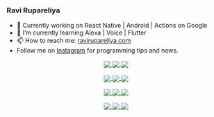 ### Ravi Rupareliya

- 🔭 Currently working on React Native | Android | Actions on Google
- 🌱 I’m currently learning Alexa | Voice | Flutter
- 📫 How to reach me: [ravirupareliya.com](https://ravirupareliya.com)
- Follow me on [Instagram](https://www.instagram.com/ravi.rupareliya/) for programming tips and news.

<a href="https://www.instagram.com/ravi.rupareliya/" target="_blank">
<!-- insta-feed:START-->
<p align="center">
<img align="center" src=https://scontent-atl3-1.cdninstagram.com/v/t51.2885-15/e35/s150x150/122425343_1572645589603046_1626634953961554534_n.jpg?_nc_ht=scontent-atl3-1.cdninstagram.com&_nc_cat=102&_nc_ohc=BkY4NSH4gQ0AX_pR9kN&tp=1&oh=ff73ec4caecaa6e46fbbe24dc0aa0009&oe=600347C1 />
<img align="center" src=https://scontent-atl3-1.cdninstagram.com/v/t51.2885-15/e35/s150x150/119738360_171946631175661_8308691936849414239_n.jpg?_nc_ht=scontent-atl3-1.cdninstagram.com&_nc_cat=101&_nc_ohc=L61TAGc93lIAX_LzVX1&tp=1&oh=4e4f704dc8bd981db73dfd1ed64d867f&oe=600243DD />
<img align="center" src=https://scontent-atl3-1.cdninstagram.com/v/t51.2885-15/e35/s150x150/119471335_3325605627530848_5783608158621298966_n.jpg?_nc_ht=scontent-atl3-1.cdninstagram.com&_nc_cat=104&_nc_ohc=HUpwrhoSQFYAX86trej&tp=1&oh=563248cc40e0763a7cae884bd6f4c578&oe=6002C081 />
</p>
<p align="center">
<img align="center" src=https://scontent-atl3-1.cdninstagram.com/v/t51.2885-15/e35/s150x150/118735524_155532192843864_2438830621806811548_n.jpg?_nc_ht=scontent-atl3-1.cdninstagram.com&_nc_cat=100&_nc_ohc=-sBeDAIvtpgAX9A_fXN&tp=1&oh=98dfa501f2bc929db4c9856f484bfdfb&oe=60008CEE />
<img align="center" src=https://scontent-atl3-1.cdninstagram.com/v/t51.2885-15/e35/s150x150/118358282_793232521422249_4194198869826492121_n.jpg?_nc_ht=scontent-atl3-1.cdninstagram.com&_nc_cat=109&_nc_ohc=sSf_0ARk9_8AX_NZ5M2&tp=1&oh=4d9330d280ca508952b06cc49a03f74e&oe=6003523C />
<img align="center" src=https://scontent-atl3-1.cdninstagram.com/v/t51.2885-15/e35/s150x150/118083536_653646245259286_4437462516989252087_n.jpg?_nc_ht=scontent-atl3-1.cdninstagram.com&_nc_cat=110&_nc_ohc=cprGKuMsngIAX8M4Nx3&tp=1&oh=90e56b222c74f1961b5474d85ecd4a36&oe=6003C1DC />
</p>
<p align="center">
<img align="center" src=https://scontent-atl3-1.cdninstagram.com/v/t51.2885-15/e35/s150x150/118175330_604822603490734_6882222491011634628_n.jpg?_nc_ht=scontent-atl3-1.cdninstagram.com&_nc_cat=110&_nc_ohc=40gQxP-0hygAX8yNQmC&tp=1&oh=3c11f3f8994be6930208a1a3f925efc3&oe=6001F6F7 />
<img align="center" src=https://scontent-atl3-1.cdninstagram.com/v/t51.2885-15/e35/s150x150/117801930_118850686597100_8281062695853943386_n.jpg?_nc_ht=scontent-atl3-1.cdninstagram.com&_nc_cat=108&_nc_ohc=Uf9B1z8RJjAAX84A1MN&tp=1&oh=1b8c2bbcf290a868930e07c59946894f&oe=600268C0 />
<img align="center" src=https://scontent-atl3-1.cdninstagram.com/v/t51.2885-15/e35/s150x150/117867292_2771207523148452_3241414180657952736_n.jpg?_nc_ht=scontent-atl3-1.cdninstagram.com&_nc_cat=100&_nc_ohc=GgF5YMsF1qkAX_1YcQ7&tp=1&oh=5a9a5df49898ca4de48dcfee762f70d3&oe=60020121 />
</p>
<p align="center">
<img align="center" src=https://scontent-atl3-1.cdninstagram.com/v/t51.2885-15/e35/s150x150/117931678_793632161399712_7562658963115355616_n.jpg?_nc_ht=scontent-atl3-1.cdninstagram.com&_nc_cat=100&_nc_ohc=S2Bfpu84xrEAX_sQHu4&tp=1&oh=92b965db4eee5fe87396402a9ed653b7&oe=600400B7 />
<img align="center" src=https://scontent-atl3-1.cdninstagram.com/v/t51.2885-15/e35/s150x150/117747115_220949032661980_1081920512424702093_n.jpg?_nc_ht=scontent-atl3-1.cdninstagram.com&_nc_cat=104&_nc_ohc=5MjQ1hPPZhUAX9G1oY0&tp=1&oh=46a4a73ff0a674dc12c31b1320901c11&oe=60017896 />
<img align="center" src=https://scontent-atl3-1.cdninstagram.com/v/t51.2885-15/e35/s150x150/117564950_167171931547080_7523565149947571776_n.jpg?_nc_ht=scontent-atl3-1.cdninstagram.com&_nc_cat=100&_nc_ohc=T_vGaWj1ft8AX9hjAdg&tp=1&oh=f659f73d530e657988e8bdacad72067a&oe=6000A8DD />
</p>

<!-- insta-feed:END-->
</a>
